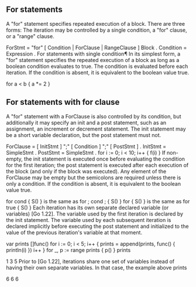 ## For statements
A "for" statement specifies repeated execution of a block. There are three forms: The iteration may be controlled by a single condition, a "for" clause, or a "range" clause.

ForStmt = "for" [ Condition | ForClause | RangeClause ] Block .
Condition = Expression .
For statements with single condition¶
In its simplest form, a "for" statement specifies the repeated execution of a block as long as a boolean condition evaluates to true. The condition is evaluated before each iteration. If the condition is absent, it is equivalent to the boolean value true.

for a < b {
	a *= 2
}

## For statements with for clause
A "for" statement with a ForClause is also controlled by its condition, but additionally it may specify an init and a post statement, such as an assignment, an increment or decrement statement. The init statement may be a short variable declaration, but the post statement must not.

ForClause = [ InitStmt ] ";" [ Condition ] ";" [ PostStmt ] .
InitStmt = SimpleStmt .
PostStmt = SimpleStmt .
for i := 0; i < 10; i++ {
	f(i)
}
If non-empty, the init statement is executed once before evaluating the condition for the first iteration; the post statement is executed after each execution of the block (and only if the block was executed). Any element of the ForClause may be empty but the semicolons are required unless there is only a condition. If the condition is absent, it is equivalent to the boolean value true.

for cond { S() }    is the same as    for ; cond ; { S() }
for      { S() }    is the same as    for true     { S() }
Each iteration has its own separate declared variable (or variables) [Go 1.22]. The variable used by the first iteration is declared by the init statement. The variable used by each subsequent iteration is declared implicitly before executing the post statement and initialized to the value of the previous iteration's variable at that moment.

var prints []func()
for i := 0; i < 5; i++ {
	prints = append(prints, func() { println(i) })
	i++
}
for _, p := range prints {
	p()
}
prints

1
3
5
Prior to [Go 1.22], iterations share one set of variables instead of having their own separate variables. In that case, the example above prints

6
6
6